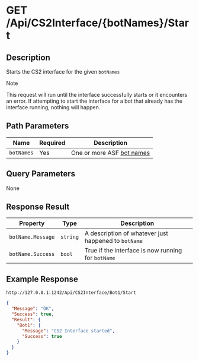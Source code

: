 # GET /Api/CS2Interface/{botNames}/Start

## Description

Starts the CS2 interface for the given `botNames`

> [!NOTE]
> This request will run until the interface successfully starts or it encounters an error.  If attempting to start the interface for a bot that already has the interface running, nothing will happen.

## Path Parameters

Name | Required | Description
--- | --- | ---
`botNames` | Yes | One or more ASF [bot names](https://github.com/JustArchiNET/ArchiSteamFarm/wiki/Commands#bots-argument)

## Query Parameters

None

## Response Result

Property | Type | Description
--- | --- | ---
`botName.Message` | `string` | A description of whatever just happened to `botName`
`botName.Success` | `bool` | True if the interface is now running for `botName`

## Example Response

```
http://127.0.0.1:1242/Api/CS2Interface/Bot1/Start
```

```json
{
  "Message": "OK",
  "Success": true,
  "Result": {
    "Bot1": {
      "Message": "CS2 Interface started",
      "Success": true
    }
  }
}
```
